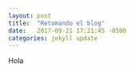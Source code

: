 ```yaml
---
layout: post
title:  "Retomando el blog"
date:   2017-09-21 17:21:45 -0500
categories: jekyll update
---
```

Hola
